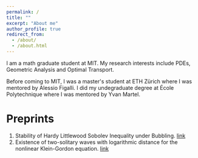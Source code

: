 ```yaml
---
permalink: /
title: ""
excerpt: "About me"
author_profile: true
redirect_from: 
  - /about/
  - /about.html
---
```

I am a math graduate student at MIT. My research interests include PDEs, Geometric Analysis and Optimal Transport. 

Before coming to MIT, I was a master's student at ETH Zürich where I was mentored by Alessio Figalli. I did my undegraduate degree at École Polytechnique where I was mentored by Yvan Martel.


Preprints
===
1. Stability of Hardy Littlewood Sobolev Inequality under Bubbling. [link](https://arxiv.org/abs/2109.12610)
2.  Existence of two-solitary waves with logarithmic distance for the nonlinear Klein-Gordon equation. [link](https://arxiv.org/abs/2010.04852)


